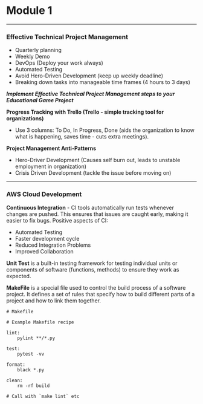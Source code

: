 # Module 1
---
### Effective Technical Project Management
- Quarterly planning 
- Weekly Demo
- DevOps (Deploy your work always)
- Automated Testing
- Avoid Hero-Driven Development (keep up weekly deadline)
- Breaking down tasks into manageable time frames (4 hours to 3 days)

***Implement Effective Technical Project Management steps to your Educational Game Project***

**Progress Tracking with Trello (Trello - simple tracking tool for organizations)**
- Use 3 columns: To Do, In Progress, Done (aids the organization to know what is happening, saves time - cuts extra meetings). 

**Project Management Anti-Patterns**
- Hero-Driver Development (Causes self burn out, leads to unstable employment in organization)
- Crisis Driven Development (tackle the issue before moving on)

----

### AWS Cloud Development

**Continuous Integration** - CI tools automatically run tests whenever changes are pushed. This ensures that issues are caught early, making it easier to fix bugs.
Positive aspects of CI:
- Automated Testing
- Faster development cycle
- Reduced Integration Problems
- Improved Collaboration

**Unit Test** is a built-in testing framework for testing individual units or components of software (functions, methods) to ensure they work as expected.

**MakeFile** is a special file used to control the build process of a software project. It defines a set of rules that specify how to build different parts of a project and how to link them together.
```
# Makefile  

# Example Makefile recipe

lint:
	pylint **/*.py

test:  
	pytest -vv 
	
format:
	black *.py
	
clean:
	rm -rf build
	
# Call with `make lint` etc
```
